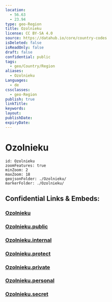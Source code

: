 ```yaml
---
location:
  - 56.63
  - 23.94
type: geo-Region
title: Ozolnieku
license: CC BY-SA 4.0
source: https://datahub.io/core/country-codes
isDeleted: false
isReadOnly: false
draft: false
confidential: public
tags:
  - geo/Country/Region
aliases:
  - Ozolnieku
Languages:
  - de
cssclasses:
  - geo-Region
publish: true
linkTitle:
keywords:
layout:
publishDate:
expiryDate:
---
```


# Ozolnieku

```leaflet
id: Ozolnieku
zoomFeatures: true 
minZoom: 2 
maxZoom: 18
geojsonFolder: ./Ozolnieku/
markerFolder: ./Ozolnieku/
```


## Confidential Links & Embeds: 

### [Ozolnieku](/_Standards/Earth/Continent/Europe/Europe~North/Latvia/Counties/Ozolnieku.md) 

### [Ozolnieku.public](/_public/Earth/Continent/Europe/Europe~North/Latvia/Counties/Ozolnieku.public.md) 

### [Ozolnieku.internal](/_internal/Earth/Continent/Europe/Europe~North/Latvia/Counties/Ozolnieku.internal.md) 

### [Ozolnieku.protect](/_protect/Earth/Continent/Europe/Europe~North/Latvia/Counties/Ozolnieku.protect.md) 

### [Ozolnieku.private](/_private/Earth/Continent/Europe/Europe~North/Latvia/Counties/Ozolnieku.private.md) 

### [Ozolnieku.personal](/_personal/Earth/Continent/Europe/Europe~North/Latvia/Counties/Ozolnieku.personal.md) 

### [Ozolnieku.secret](/_secret/Earth/Continent/Europe/Europe~North/Latvia/Counties/Ozolnieku.secret.md)

